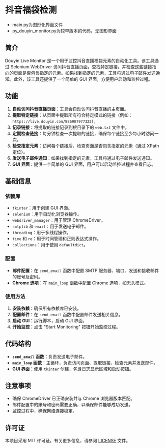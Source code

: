 # 抖音福袋检测
- main.py为图形化界面文件
- py_douyin_monitor.py为较早版本的代码，无图形界面
## 简介

Douyin Live Monitor 是一个用于监控抖音直播福袋元素的自动化工具。该工具通过 Selenium WebDriver 访问抖音直播页面，查找特定链接，并检查这些链接指向的页面是否包含指定的元素。如果找到指定的元素，工具将通过电子邮件发送通知。此外，该工具还提供了一个简单的 GUI 界面，方便用户启动和监控过程。

## 功能

1. **自动访问抖音直播页面**：工具会自动访问抖音直播的主页面。
2. **提取特定链接**：从页面中提取所有符合特定模式的链接（例如：`https://live.douyin.com/886987977322`）。
3. **记录链接**：将提取的链接记录到根目录下的 `web.txt` 文件中。
4. **定期检查链接**：每分钟检查一次提取的链接，确保每个链接至少每小时访问一次。
5. **检查指定元素**：访问每个链接后，检查页面是否包含指定的元素（通过 XPath 定位）。
6. **发送电子邮件通知**：如果找到指定的元素，工具将通过电子邮件发送通知。
7. **GUI 界面**：提供一个简单的 GUI 界面，用户可以启动监控过程并查看日志。

## 基础信息

### 依赖库

- `tkinter`：用于创建 GUI 界面。
- `selenium`：用于自动化浏览器操作。
- `webdriver_manager`：用于管理 ChromeDriver。
- `smtplib` 和 `email`：用于发送电子邮件。
- `threading`：用于多线程操作。
- `time` 和 `re`：用于时间管理和正则表达式操作。
- `collections`：用于使用 `defaultdict`。

### 配置

- **邮件配置**：在 `send_email` 函数中配置 SMTP 服务器、端口、发送和接收邮件的账号及密码。
- **Chrome 选项**：在 `main_loop` 函数中配置 Chrome 选项，如无头模式。

### 使用方法

1. **安装依赖**：确保所有依赖库已安装。
2. **配置邮件**：在 `send_email` 函数中配置邮件发送相关信息。
3. **启动 GUI**：运行脚本，启动 GUI 界面。
4. **开始监控**：点击 "Start Monitoring" 按钮开始监控过程。

## 代码结构

- **`send_email` 函数**：负责发送电子邮件。
- **`main_loop` 函数**：主循环，负责访问页面、提取链接、检查元素并发送邮件。
- **GUI 界面**：使用 `tkinter` 创建，包含日志显示区域和启动按钮。

## 注意事项

- 确保 ChromeDriver 已正确安装并与 Chrome 浏览器版本匹配。
- 邮件配置中的账号和密码需要正确，以确保邮件能够成功发送。
- 监控过程中，确保网络连接稳定。

## 许可证

本项目采用 MIT 许可证。有关更多信息，请参阅 [LICENSE](LICENSE) 文件。
